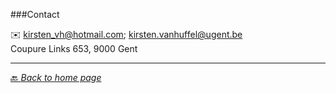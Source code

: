 ###Contact

✉️ kirsten_vh@hotmail.com; kirsten.vanhuffel@ugent.be <br> 
Coupure Links 653, 9000 Gent

---------------------------
 
  [🔙 *Back to home page*](https://kirstvh.github.io)
 
